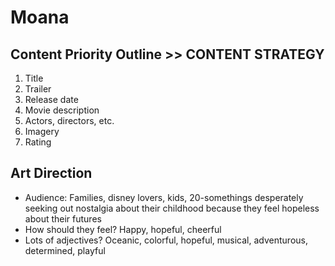 # Moana

## Content Priority Outline >> CONTENT STRATEGY

1. Title
2. Trailer
3. Release date
4. Movie description
5. Actors, directors, etc.
6. Imagery
7. Rating

## Art Direction
* Audience: Families, disney lovers, kids, 20-somethings desperately seeking out nostalgia about their childhood because they feel hopeless about their futures
* How should they feel? Happy, hopeful, cheerful
* Lots of adjectives? Oceanic, colorful, hopeful, musical, adventurous, determined, playful